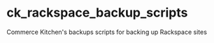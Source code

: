 ck_rackspace_backup_scripts
===========================

Commerce Kitchen's backups scripts for backing up Rackspace sites
